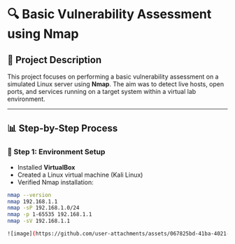# 🔍 Basic Vulnerability Assessment using Nmap

## 📄 Project Description
This project focuses on performing a basic vulnerability assessment on a simulated Linux server using **Nmap**. The aim was to detect live hosts, open ports, and services running on a target system within a virtual lab environment.

---

## 📊 Step-by-Step Process

### 📌 Step 1: Environment Setup
- Installed **VirtualBox**
- Created a Linux virtual machine (Kali Linux)
- Verified Nmap installation:
```bash
nmap --version
nmap 192.168.1.1
nmap -sP 192.168.1.0/24
nmap -p 1-65535 192.168.1.1
nmap -sV 192.168.1.1

![image](https://github.com/user-attachments/assets/067825bd-41ba-4021-b98e-a16afaf33016)
